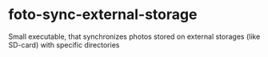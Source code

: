 # foto-sync-external-storage
Small executable, that synchronizes photos stored on external storages (like SD-card) with specific directories
